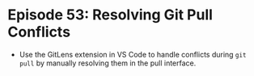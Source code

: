# Episode 53: Resolving Git Pull Conflicts

- Use the GitLens extension in VS Code to handle conflicts during `git pull` by manually resolving them in the pull interface.